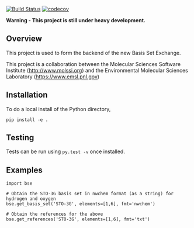 [![Build Status](https://travis-ci.org/bennybp/bse-scratch.svg?branch=master)](https://travis-ci.org/bennybp/bse-scratch)
[![codecov](https://codecov.io/gh/bennybp/bse-scratch/branch/master/graph/badge.svg)](https://codecov.io/gh/bennybp/bse-scratch)

**Warning - This project is still under heavy development.**

## Overview
This project is used to form the backend of the new Basis Set Exchange.

This project is a collaboration between the Molecular Sciences Software Institute (http://www.molssi.org)
and the Environmental Molecular Sciences Laboratory (https://www.emsl.pnl.gov)

## Installation
To do a local install of the Python directory,
```
pip install -e .
```

## Testing
Tests can be run using `py.test -v` once installed.

## Examples
```
import bse

# Obtain the STO-3G basis set in nwchem format (as a string) for hydrogen and oxygen
bse.get_basis_set('STO-3G', elements=[1,6], fmt='nwchem')

# Obtain the references for the above
bse.get_references('STO-3G', elements=[1,6], fmt='txt')
```
